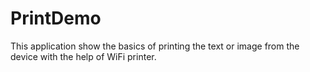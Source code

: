 # PrintDemo
This application show the basics of printing the text or image from the device with the help of WiFi printer.
